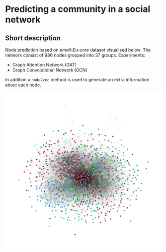 # Predicting a community in a social network

## Short description

Node prediction based on *email-Eu-core* dataset visualised below. The network consist of 986 nodes grouped into 37 groups.
Experiments:
- Graph Attention Network (GAT)
- Graph Convolutional Network (GCN) 

In addition a `node2vec` method is used to generate an extra information about each node.

![Network](images/network.png)
